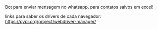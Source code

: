 Bot para enviar mensagem no whatsapp, para contatos salvos em excel!

links para saber os drivers de cada navegador: https://pypi.org/project/webdriver-manager/

